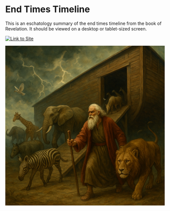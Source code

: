 # End Times Timeline
This is an eschatology summary of the end times timeline from the book of Revelation. It should be viewed on a desktop or tablet-sized screen. 

[![Link to Site](https://static.streamlit.io/badges/streamlit_badge_black_white.svg)](https://endtimes.streamlit.app)

![alt text](Noah.png)